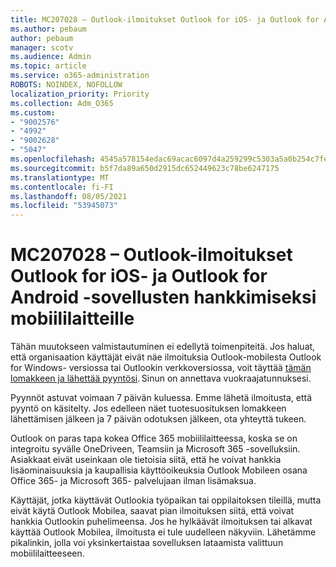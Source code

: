 ```yaml
---
title: MC207028 – Outlook-ilmoitukset Outlook for iOS- ja Outlook for Android -sovellusten hankkimiseksi mobiililaitteille
ms.author: pebaum
author: pebaum
manager: scotv
ms.audience: Admin
ms.topic: article
ms.service: o365-administration
ROBOTS: NOINDEX, NOFOLLOW
localization_priority: Priority
ms.collection: Adm_O365
ms.custom:
- "9002576"
- "4992"
- "9002628"
- "5047"
ms.openlocfilehash: 4545a578154edac69acac6097d4a259299c5303a5a0b254c7fe0c57869b7bcab
ms.sourcegitcommit: b5f7da89a650d2915dc652449623c78be6247175
ms.translationtype: MT
ms.contentlocale: fi-FI
ms.lasthandoff: 08/05/2021
ms.locfileid: "53945073"
---
```

# <a name="mc207028---notifications-in-outlook-to-obtain-outlook-for-ios-and-android-on-mobile-devices"></a>MC207028 – Outlook-ilmoitukset Outlook for iOS- ja Outlook for Android -sovellusten hankkimiseksi mobiililaitteille

Tähän muutokseen valmistautuminen ei edellytä toimenpiteitä. Jos haluat, että organisaation käyttäjät eivät näe ilmoituksia Outlook-mobilesta Outlook for Windows- versiossa tai Outlookin verkkoversiossa, voit täyttää [tämän lomakkeen ja lähettää pyyntösi](https://aka.ms/MC207028). Sinun on annettava vuokraajatunnuksesi. 

Pyynnöt astuvat voimaan 7 päivän kuluessa. Emme lähetä ilmoitusta, että pyyntö on käsitelty. Jos edelleen näet tuotesuosituksen lomakkeen lähettämisen jälkeen ja 7 päivän odotuksen jälkeen, ota yhteyttä tukeen.

Outlook on paras tapa kokea Office 365 mobiililaitteessa, koska se on integroitu syvälle OneDriveen, Teamsiin ja Microsoft 365 -sovelluksiin. Asiakkaat eivät useinkaan ole tietoisia siitä, että he voivat hankkia lisäominaisuuksia ja kaupallisia käyttöoikeuksia Outlook Mobileen osana Office 365- ja Microsoft 365- palvelujaan ilman lisämaksua.

Käyttäjät, jotka käyttävät Outlookia työpaikan tai oppilaitoksen tileillä, mutta eivät käytä Outlook Mobilea, saavat pian ilmoituksen siitä, että voivat hankkia Outlookin puhelimeensa. Jos he hylkäävät ilmoituksen tai alkavat käyttää Outlook Mobilea, ilmoitusta ei tule uudelleen näkyviin. Lähetämme pikalinkin, jolla voi yksinkertaistaa sovelluksen lataamista valittuun mobiililaitteeseen.
